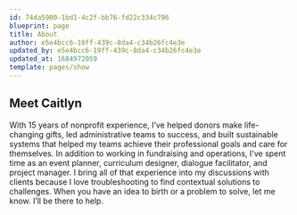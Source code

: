 ```yaml
---
id: 74da5900-1bd1-4c2f-bb76-fd22c334c796
blueprint: page
title: About
author: e5e4bcc6-19ff-439c-8da4-c34b26fc4e3e
updated_by: e5e4bcc6-19ff-439c-8da4-c34b26fc4e3e
updated_at: 1684972059
template: pages/show
---
```

## Meet Caitlyn
With 15 years of nonprofit experience, I’ve helped donors make life-changing gifts, led administrative teams to success, and built sustainable systems that helped my teams achieve their professional goals and care for themselves. In addition to working in fundraising and operations, I've spent time as an event planner, curriculum designer, dialogue facilitator, and project manager. I bring all of that experience into my discussions with clients because I love troubleshooting to find contextual solutions to challenges. When you have an idea to birth or a problem to solve, let me know. I’ll be there to help.